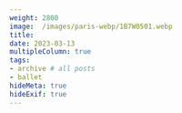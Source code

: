 ```yaml
---
weight: 2800
image:  /images/paris-webp/1B7W0501.webp
title:
date: 2023-03-13
multipleColumn: true
tags:
- archive # all posts
- ballet
hideMeta: true
hideExif: true
---
```

